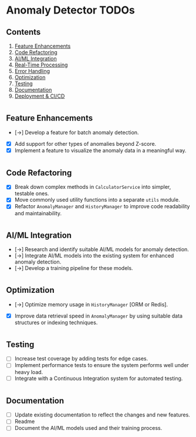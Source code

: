 # Anomaly Detector TODOs

## Contents

1. [Feature Enhancements](#feature-enhancements)
2. [Code Refactoring](#code-refactoring)
3. [AI/ML Integration](#ai-ml-integration)
4. [Real-Time Processing](#real-time-processing)
5. [Error Handling](#error-handling)
6. [Optimization](#optimization)
7. [Testing](#testing)
8. [Documentation](#documentation)
9. [Deployment & CI/CD](#deployment-ci-cd)

#

## Feature Enhancements

- [->] Develop a feature for batch anomaly detection.

- [x] Add support for other types of anomalies beyond Z-score.
- [x] Implement a feature to visualize the anomaly data in a meaningful way.

#

## Code Refactoring

- [x] Break down complex methods in `CalculatorService` into simpler, testable ones.
- [x] Move commonly used utility functions into a separate `utils` module.
- [x] Refactor `AnomalyManager` and `HistoryManager` to improve code readability and maintainability.

#

## AI/ML Integration

- [->] Research and identify suitable AI/ML models for anomaly detection.
- [->] Integrate AI/ML models into the existing system for enhanced anomaly detection.
- [->] Develop a training pipeline for these models.

#

## Optimization

- [->] Optimize memory usage in `HistoryManager` [ORM or Redis].

- [x] Improve data retrieval speed in `AnomalyManager` by using suitable data structures or indexing techniques.

#

## Testing

- [ ] Increase test coverage by adding tests for edge cases.
- [ ] Implement performance tests to ensure the system performs well under heavy load.
- [ ] Integrate with a Continuous Integration system for automated testing.

#

## Documentation

- [ ] Update existing documentation to reflect the changes and new features.
- [ ] Readme
- [ ] Document the AI/ML models used and their training process.

#
